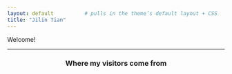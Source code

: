 ```yaml
---
layout: default          # pulls in the theme’s default layout + CSS
title: "Jilin Tian"
---
```


Welcome!

<hr>

<div style="text-align:center">
  <h3>Where my visitors come from</h3>
  <!-- MapMyVisitors widget -->
  <script
    type="text/javascript"
    id="mapmyvisitors"
    src="https://mapmyvisitors.com/map.js?d=IjPr-TuL4Pfrw9GipsfIdYrWQhKRL_AfA4xYoIQ0n2g&cl=ffffff&w=na">
  </script>
</div>
